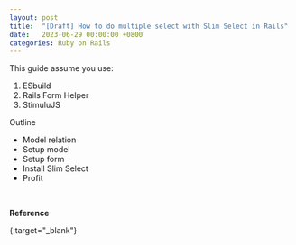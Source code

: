 ```yaml
---
layout: post
title:  "[Draft] How to do multiple select with Slim Select in Rails"
date:   2023-06-29 00:00:00 +0800
categories: Ruby on Rails
---
```


This guide assume you use:
1. ESbuild
2. Rails Form Helper
3. StimuluJS

Outline
- Model relation
- Setup model
- Setup form
- Install Slim Select
- Profit

<br>

**Reference**

[](https://www.netguru.com/blog/how-to-dump-and-restore-postgresql-database){:target="_blank"}<br>
